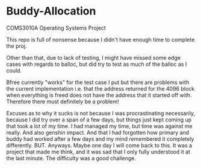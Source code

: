 # Buddy-Allocation
COMS3010A Operating Systems Project 

This repo is full of nonsense because I didn't have enough time to complete the proj.

Other than that, due to lack of testing, I might have missed some edge cases with regards to balloc, but did try to test as much of the balloc as I could.

Bfree currently "works" for the test case I put but there are problems with the current implementation i.e. that the address returned for the 4096 block when everything is freed does not have the address that it started off with. Therefore there must definitely be a problem!

Excuses as to why it sucks is not because I was procrastinating necessarily, because I did try over a span of a few days, but things just kept coming up that took a lot of my time. I had managed my time, but time was against me really. And also genshin impact. And that I had forgotten how primary and buddy had worked after a few days and my mind remembered it completely differently.
BUT. Anyways. 
Maybe one day I will come back to this. It was a project that made me think, and it was sad that I only fully understood it at the last minute. The difficulty was a good challenge.
